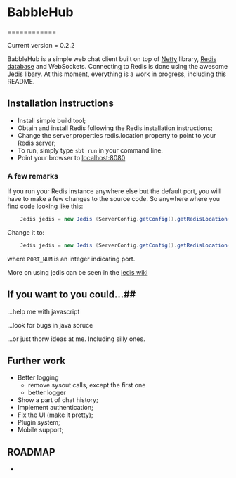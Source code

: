 # BabbleHub #
============

Current version = 0.2.2

BabbleHub is a simple web chat client built on top of [Netty](https://github.com/netty/netty) library, [Redis database](http://redis.io/) and WebSockets.
Connecting to Redis is done using the awesome [Jedis](https://github.com/xetorthio/jedis) libary.
At this moment, everything is a work in progress, including this README.


## Installation instructions ##

 * Install simple build tool;
 * Obtain and install Redis following the Redis installation instructions;
 * Change the server.properties redis.location property to point to your Redis server;
 * To run, simply type ```sbt run``` in your command line.
 * Point your browser to [localhost:8080](http://localhost:8080/)

### A few remarks ###
If you run your Redis instance anywhere else but the default port, you will have to make a 
few changes to the source code.
So anywhere where you find code looking like this:
``` java
    Jedis jedis = new Jedis (ServerConfig.getConfig().getRedisLocation());
```
Change it to:
``` java
    Jedis jedis = new Jedis (ServerConfig.getConfig().getRedisLocation(), PORT_NUM);
```
where ```PORT_NUM``` is an integer indicating port.

More on using jedis can be seen in the [jedis wiki](https://github.com/xetorthio/jedis/wiki)
## If you want to you could...##

...help me with javascript

...look for bugs in java soruce

...or just thorw ideas at me. Including silly ones.
## Further work ##

 * Better logging
   * remove sysout calls, except the first one
   * better logger
 * Show a part of chat history;
 * Implement authentication;
 * Fix the UI (make it pretty);
 * Plugin system;
 * Mobile support;

## ROADMAP ##
 -
